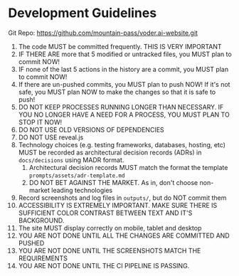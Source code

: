 # Development Guidelines

Git Repo: https://github.com/mountain-pass/voder.ai-website.git

1. The code MUST be committed frequently. THIS IS VERY IMPORTANT
2. IF THERE ARE more that 5 modified or untracked files, you MUST plan to commit NOW!
3. IF none of the last 5 actions in the history are a commit, you MUST plan to commit NOW!
4. If there are un-pushed commits, you MUST plan to push NOW! If it's not safe, you MUST plan NOW to make the changes so that it is safe to push!
5. DO NOT KEEP PROCESSES RUNNING LONGER THAN NECESSARY. IF YOU NO LONGER HAVE A NEED FOR A PROCESS, YOU MUST PLAN TO STOP IT NOW!
6. DO NOT USE OLD VERSIONS OF DEPENDENCIES
7. DO NOT USE reveal.js
8. Technology choices (e.g. testing frameworks, databases, hosting, etc) MUST be recorded as architectural decision records (ADRs) in `docs/decisions` using MADR format.
   1. Architectural decision records MUST match the format the template `prompts/assets/adr-template.md`
   2. DO NOT BET AGAINST THE MARKET. As in, don't choose non-market leading technologies
9. Record screenshots and log files in `outputs/`, but do NOT commit them
10. ACCESSIBILITY IS EXTREMELY IMPORTANT. MAKE SURE THERE IS SUFFICIENT COLOR CONTRAST BETWEEN TEXT AND IT'S BACKGROUND.
11. The site MUST display correctly on mobile, tablet and desktop
12. YOU ARE NOT DONE UNTIL ALL THE CHANGES ARE COMMITTED AND PUSHED
13. YOU ARE NOT DONE UNTIL THE SCREENSHOTS MATCH THE REQUIREMENTS
14. YOU ARE NOT DONE UNTIL THE CI PIPELINE IS PASSING.